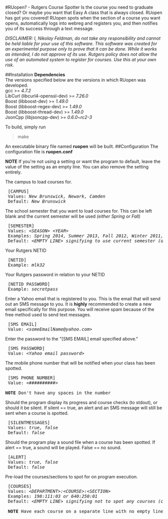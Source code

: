 #RUopen? - Rutgers Course Spotter
Is the course you need to graduate closed? Or maybe you want that Easy A class that is always closed. RUopen has got you covered! RUopen spots when the section of a course you want opens, automatically logs into webreg and registers you, and then notifies you of its success through a text message. 

*DISCLAIMER: I, Nikolay Feldman, do not take any responsibility and cannot be held liable for your use of this software. This software was created for an experimental purpose only to prove that it can be done. While it works as intended, I do not approve of its use. Rutgers policy does not allow the use of an automated system to register for courses. Use this at your own risk.*


##Installation
**Dependencies**<br>
The versions specified below are the versions in which RUopen was developed.<br>
gcc >= *4.7.2*<br>
LibCurl (libcurl4-openssl-dev)  >= *7.26.0*<br>
Boost (libboost-dev) >= *1.49.0*<br>
Boost (libboost-regex-dev) >= *1.49.0*<br>
Boost (libboost-thread-dev) >= *1.49.0*<br>
JsonCpp (libjsoncpp-dev) >= *0.6.0~rc2-3*

To build, simply run
> make

An executable binary file named **ruopen** will be built.
##Configuration
The configuration file is **ruopen.conf**

**NOTE** 
If you're not using a setting or want the program to default, leave the value of the setting as an empty line. You can also remove the setting entirely.

The campus to load courses for.
<pre>
 [CAMPUS] 
 Values: <i>New Brunswick, Newark, Camden</i>
 Default: <i>New Brunswick</i>
</pre>

The school semester that you want to load courses for. This can be left blank and the current semester will be used *(either Spring or Fall)*
<pre>
 [SEMESTER] 
 Values: <i>&lt;SEASON&gt; &lt;YEAR&gt;</i>
 Examples: <i>Spring 2014, Summer 2013, Fall 2012, Winter 2011, etc...</i>
 Default: <i>&lt;EMPTY LINE&gt; signifying to use current semester (determined automatically).</i>
</pre>

Your Rutgers NETID
<pre>
 [NETID] 
 Example: <i>mlk32</i>
</pre>

Your Rutgers password in relation to your NETID
<pre>
 [NETID PASSWORD] 
 Example: <i>secretpass</i>
</pre>

Enter a Yahoo email that is registered to you. This is the email that will send out an SMS message to you. It is **highly** recommended to create a new email specifically for this purpose. You will receive spam because of the free method used to send text messages.
<pre>
 [SMS EMAIL] 
 Value: <i>&lt;someEmailName@yahoo.com&gt;</i>
</pre>

Enter the password to the "[SMS EMAIL] email specified above."
<pre>
 [SMS PASSWORD] 
 Value: <i>&lt;Yahoo email password&gt;</i>
</pre>
The mobile phone number that will be notified when your class has been spotted.
<pre>
 [SMS PHONE NUMBER]
 Value: <i>&lt;##########&gt;</i>

<b>NOTE</b> Don't have any spaces in the number
</pre>

Should the program display its progress and course checks (to stdout), or should it be silent. If silent == true, an alert and an SMS message will still be sent when a course is spotted.
<pre>
 [SILENTMESSAGES]
 Values: <i>true, false</i>
 Default: <i>false</i>
</pre>

Should the program play a sound file when a course has been spotted. If alert == true, a sound will be played. False == no sound.
<pre>
 [ALERT]
 Values: <i>true, false</i>
 Default: <i>false</i>
</pre>

Pre-load the courses/sections to spot for on program execution.
<pre>
 [COURSES] 
 Values: <i>&lt;DEPARTMENT&gt;:&lt;COURSE&gt;:&lt;SECTION&gt;</i>
 Examples: <i>198:111:03 or 640:250:01</i>
 Default: <i>&lt;EMPTY LINE&gt; signifying not to spot any courses (can be set within program).</i>

 <b>NOTE</b> Have each course on a separate line with no empty lines inbetween.
</pre>


